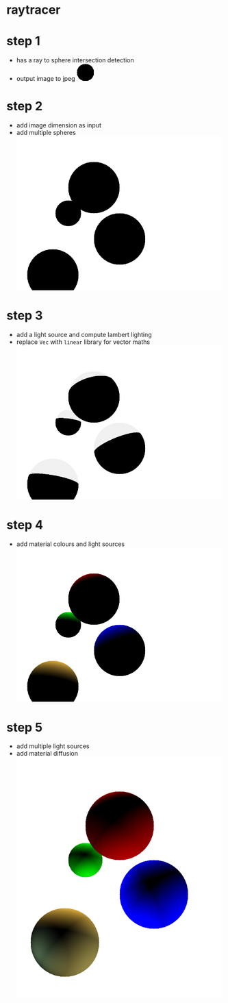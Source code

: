 # raytracer

# step 1
* has a ray to sphere intersection detection
* output image to jpeg
![Step 1](./images/step1.png "Step 1")

# step 2
* add image dimension as input
* add multiple spheres
![Step 2](./images/step2.png "Step 2")

# step 3
* add a light source and compute lambert lighting
* replace `Vec` with `linear` library for vector maths
![Step 3](./images/step3.png "Step 3")

# step 4
* add material colours and light sources
![Step 4](./images/step4.png "Step 4")

# step 5
* add multiple light sources
* add material diffusion
![Step 5](./images/step5.png "Step 5")
